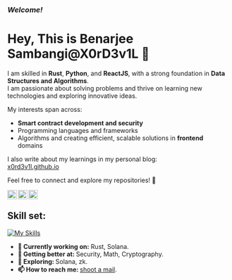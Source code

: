 ### _Welcome!_

# Hey, This is **Benarjee Sambangi@X0rD3v1L** 👋

I am skilled in **Rust**, **Python**, and **ReactJS**, with a strong foundation in **Data Structures and Algorithms**.  
I am passionate about solving problems and thrive on learning new technologies and exploring innovative ideas.  

My interests span across:
- **Smart contract development and security**  
- Programming languages and frameworks  
- Algorithms and creating efficient, scalable solutions in **frontend** domains  

I also write about my learnings in my personal blog:  
[x0rd3v1l.github.io](https://x0rd3v1l.github.io/)

Feel free to connect and explore my repositories! 🚀



&nbsp;
<a href="https://www.linkedin.com/in/benarjee-sambangi/">
    <img align="left" src="https://raw.githubusercontent.com/yushi1007/yushi1007/main/images/linkedin.svg" alt="Ben | LinkedIn" width="21px"/>
</a>
&nbsp;
<a href="https://x.com/X0r_D3v1L">
    <img align="left" src="https://cdn2.iconfinder.com/data/icons/threads-by-instagram/24/x-logo-twitter-new-brand-512.png" alt="Ben | X" width="21px"/>
</a>
&nbsp;
<a href="https://t.me/x0rd3v1l">
    <img align="left" src="https://upload.wikimedia.org/wikipedia/commons/8/82/Telegram_logo.svg" alt="Ben | Telegram" width="21px"/>
</a>

## Skill set:

[![My Skills](https://skillicons.dev/icons?i=html,css,js,react,redux,rust,wasm,java,py,git,jest,linux)](https://skillicons.dev)

<ul>
<li>
  <b>🔭 Currently working on:</b> Rust, Solana.
   </li>
  <li>
     <b>🌱 Getting better at:  </b>  Security, Math, Cryptography.
   </li>
  <li>
     <b>🤔 Exploring: </b> Solana, zk.
  </li>
  <li>
    <b>📫 How to reach me: </b> <a href="mailto:sbenarjee7@gmail.com">shoot a mail</a>.
  </li>

</ul>
